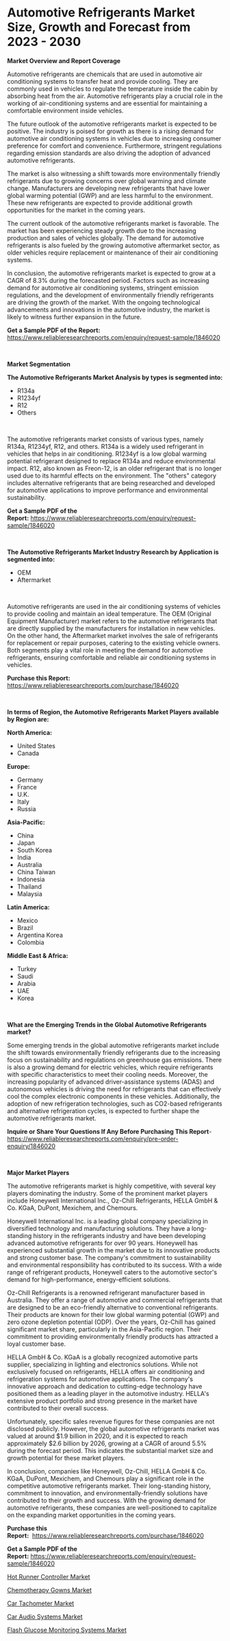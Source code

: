 <p><h1>Automotive Refrigerants Market Size, Growth and Forecast from 2023 - 2030</h1></p><p><strong>Market Overview and Report Coverage</strong></p>
<p><p>Automotive refrigerants are chemicals that are used in automotive air conditioning systems to transfer heat and provide cooling. They are commonly used in vehicles to regulate the temperature inside the cabin by absorbing heat from the air. Automotive refrigerants play a crucial role in the working of air-conditioning systems and are essential for maintaining a comfortable environment inside vehicles.</p><p>The future outlook of the automotive refrigerants market is expected to be positive. The industry is poised for growth as there is a rising demand for automotive air conditioning systems in vehicles due to increasing consumer preference for comfort and convenience. Furthermore, stringent regulations regarding emission standards are also driving the adoption of advanced automotive refrigerants.</p><p>The market is also witnessing a shift towards more environmentally friendly refrigerants due to growing concerns over global warming and climate change. Manufacturers are developing new refrigerants that have lower global warming potential (GWP) and are less harmful to the environment. These new refrigerants are expected to provide additional growth opportunities for the market in the coming years.</p><p>The current outlook of the automotive refrigerants market is favorable. The market has been experiencing steady growth due to the increasing production and sales of vehicles globally. The demand for automotive refrigerants is also fueled by the growing automotive aftermarket sector, as older vehicles require replacement or maintenance of their air conditioning systems.</p><p>In conclusion, the automotive refrigerants market is expected to grow at a CAGR of 8.3% during the forecasted period. Factors such as increasing demand for automotive air conditioning systems, stringent emission regulations, and the development of environmentally friendly refrigerants are driving the growth of the market. With the ongoing technological advancements and innovations in the automotive industry, the market is likely to witness further expansion in the future.</p></p>
<p><strong>Get a Sample PDF of the Report:</strong> <a href="https://www.reliableresearchreports.com/enquiry/request-sample/1846020">https://www.reliableresearchreports.com/enquiry/request-sample/1846020</a></p>
<p>&nbsp;</p>
<p><strong>Market Segmentation</strong></p>
<p><strong>The Automotive Refrigerants Market Analysis by types is segmented into:</strong></p>
<p><ul><li>R134a</li><li>R1234yf</li><li>R12</li><li>Others</li></ul></p>
<p>&nbsp;</p>
<p><p>The automotive refrigerants market consists of various types, namely R134a, R1234yf, R12, and others. R134a is a widely used refrigerant in vehicles that helps in air conditioning. R1234yf is a low global warming potential refrigerant designed to replace R134a and reduce environmental impact. R12, also known as Freon-12, is an older refrigerant that is no longer used due to its harmful effects on the environment. The "others" category includes alternative refrigerants that are being researched and developed for automotive applications to improve performance and environmental sustainability.</p></p>
<p><strong>Get a Sample PDF of the Report:</strong>&nbsp;<a href="https://www.reliableresearchreports.com/enquiry/request-sample/1846020">https://www.reliableresearchreports.com/enquiry/request-sample/1846020</a></p>
<p>&nbsp;</p>
<p><strong>The Automotive Refrigerants Market Industry Research by Application is segmented into:</strong></p>
<p><ul><li>OEM</li><li>Aftermarket</li></ul></p>
<p>&nbsp;</p>
<p><p>Automotive refrigerants are used in the air conditioning systems of vehicles to provide cooling and maintain an ideal temperature. The OEM (Original Equipment Manufacturer) market refers to the automotive refrigerants that are directly supplied by the manufacturers for installation in new vehicles. On the other hand, the Aftermarket market involves the sale of refrigerants for replacement or repair purposes, catering to the existing vehicle owners. Both segments play a vital role in meeting the demand for automotive refrigerants, ensuring comfortable and reliable air conditioning systems in vehicles.</p></p>
<p><strong>Purchase this Report:</strong>&nbsp; <a href="https://www.reliableresearchreports.com/purchase/1846020">https://www.reliableresearchreports.com/purchase/1846020</a></p>
<p>&nbsp;</p>
<p><strong>In terms of Region, the Automotive Refrigerants Market Players available by Region are:</strong></p>
<p>
    <p> <strong> North America: </strong>
        <ul>
            <li>United States</li>
            <li>Canada</li>
        </ul>
        </p> 
    <p> <strong> Europe: </strong>
        <ul>
            <li>Germany</li>
            <li>France</li>
            <li>U.K.</li>
            <li>Italy</li>
            <li>Russia</li>
        </ul>
        </p> 
    <p> <strong> Asia-Pacific: </strong>
        <ul>
            <li>China</li>
            <li>Japan</li>
            <li>South Korea</li>
            <li>India</li>
            <li>Australia</li>
            <li>China Taiwan</li>
            <li>Indonesia</li>
            <li>Thailand</li>
            <li>Malaysia</li>
        </ul>
        </p> 
    <p> <strong> Latin America: </strong>
        <ul>
            <li>Mexico</li>
            <li>Brazil</li>
            <li>Argentina Korea</li>
            <li>Colombia</li>
        </ul>
        </p> 
    <p> <strong> Middle East & Africa: </strong>
        <ul>
            <li>Turkey</li>
            <li>Saudi</li>
            <li>Arabia</li>
            <li>UAE</li>
            <li>Korea</li>
        </ul>
    </p>
    </p>
<p>&nbsp;</p>
<p><strong>What are the Emerging Trends in the Global Automotive Refrigerants market?</strong></p>
<p><p>Some emerging trends in the global automotive refrigerants market include the shift towards environmentally friendly refrigerants due to the increasing focus on sustainability and regulations on greenhouse gas emissions. There is also a growing demand for electric vehicles, which require refrigerants with specific characteristics to meet their cooling needs. Moreover, the increasing popularity of advanced driver-assistance systems (ADAS) and autonomous vehicles is driving the need for refrigerants that can effectively cool the complex electronic components in these vehicles. Additionally, the adoption of new refrigeration technologies, such as CO2-based refrigerants and alternative refrigeration cycles, is expected to further shape the automotive refrigerants market.</p></p>
<p><strong>Inquire or Share Your Questions If Any Before Purchasing This Report</strong>- <a href="https://www.reliableresearchreports.com/enquiry/pre-order-enquiry/1846020">https://www.reliableresearchreports.com/enquiry/pre-order-enquiry/1846020</a></p>
<p>&nbsp;</p>
<p><strong>Major Market Players</strong></p>
<p><p>The automotive refrigerants market is highly competitive, with several key players dominating the industry. Some of the prominent market players include Honeywell International Inc., Oz-Chill Refrigerants, HELLA GmbH & Co. KGaA, DuPont, Mexichem, and Chemours.</p><p>Honeywell International Inc. is a leading global company specializing in diversified technology and manufacturing solutions. They have a long-standing history in the refrigerants industry and have been developing advanced automotive refrigerants for over 90 years. Honeywell has experienced substantial growth in the market due to its innovative products and strong customer base. The company's commitment to sustainability and environmental responsibility has contributed to its success. With a wide range of refrigerant products, Honeywell caters to the automotive sector's demand for high-performance, energy-efficient solutions.</p><p>Oz-Chill Refrigerants is a renowned refrigerant manufacturer based in Australia. They offer a range of automotive and commercial refrigerants that are designed to be an eco-friendly alternative to conventional refrigerants. Their products are known for their low global warming potential (GWP) and zero ozone depletion potential (ODP). Over the years, Oz-Chill has gained significant market share, particularly in the Asia-Pacific region. Their commitment to providing environmentally friendly products has attracted a loyal customer base.</p><p>HELLA GmbH & Co. KGaA is a globally recognized automotive parts supplier, specializing in lighting and electronics solutions. While not exclusively focused on refrigerants, HELLA offers air conditioning and refrigeration systems for automotive applications. The company's innovative approach and dedication to cutting-edge technology have positioned them as a leading player in the automotive industry. HELLA's extensive product portfolio and strong presence in the market have contributed to their overall success.</p><p>Unfortunately, specific sales revenue figures for these companies are not disclosed publicly. However, the global automotive refrigerants market was valued at around $1.9 billion in 2020, and it is expected to reach approximately $2.6 billion by 2026, growing at a CAGR of around 5.5% during the forecast period. This indicates the substantial market size and growth potential for these market players.</p><p>In conclusion, companies like Honeywell, Oz-Chill, HELLA GmbH & Co. KGaA, DuPont, Mexichem, and Chemours play a significant role in the competitive automotive refrigerants market. Their long-standing history, commitment to innovation, and environmentally-friendly solutions have contributed to their growth and success. With the growing demand for automotive refrigerants, these companies are well-positioned to capitalize on the expanding market opportunities in the coming years.</p></p>
<p><strong>Purchase this Report:</strong>&nbsp;&nbsp;<a href="https://www.reliableresearchreports.com/purchase/1846020">https://www.reliableresearchreports.com/purchase/1846020</a></p>
<p></p>
<p><strong>Get a Sample PDF of the Report:</strong>&nbsp;<a href="https://www.reliableresearchreports.com/enquiry/request-sample/1846020">https://www.reliableresearchreports.com/enquiry/request-sample/1846020</a></p>
<p><p><a href="https://medium.com/@anndavis1924/hot-runner-controller-market-outlook-industry-overview-and-forecast-2023-to-2030-580bc6a1e719">Hot Runner Controller Market</a></p><p><a href="https://www.linkedin.com/pulse/chemotherapy-gowns-market-research-report-provides-thorough-industry-z462e/">Chemotherapy Gowns Market</a></p><p><a href="https://github.com/gaydyna/Market-Research-Report-List-1/blob/main/car-tachometer-market.md">Car Tachometer Market</a></p><p><a href="https://github.com/amonskiyk/Market-Research-Report-List-1/blob/main/car-audio-systems-market.md">Car Audio Systems Market</a></p><p><a href="https://www.linkedin.com/pulse/flash-glucose-monitoring-systems-market-size-share-amp-trends-butme/">Flash Glucose Monitoring Systems Market</a></p></p>